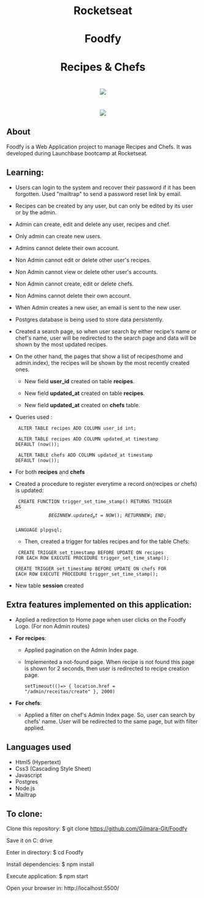 
<h1 align="center">Rocketseat</h1>

<h1 align="center"><b>Foodfy</b></h1>
<h1 align="center"><b>Recipes & Chefs</b></h1>

<h1 align="center">
    <img src="https://ik.imagekit.io/cnbmdh4b9w/ezgif.com-gif-maker__5__ratIA-q48.gif">
</h1>
<h1 align="center">
    <img src="https://ik.imagekit.io/cnbmdh4b9w/ezgif.com-gif-maker__6__BBc20Li-7s.gif">
</h1>

## About
Foodfy is a Web Application project to manage Recipes and Chefs. It was developed during Launchbase bootcamp at Rocketseat.

## Learning:
- Users can login to the system and recover their password if it has been forgotten. Used "mailtrap" to send a password reset link by email.
- Recipes can be created by any user, but can only be edited by its user or by the admin.
- Admin can create, edit and delete any user, recipes and chef.
- Only admin can create new users.
- Admins cannot delete their own account. 
- Non Admin cannot edit or delete other user's recipes.
- Non Admin cannot view or delete other user's accounts.
- Non Admin cannot create, edit or delete chefs.
- Non Admins cannot delete their own account.
- When Admin creates a new user, an email is sent to the new user.
- Postgres database is being used to store data persistently.
- Created a search page, so when user search by either recipe's name or chef's name, user will be redirected to the search page and data will be shown by the most updated recipes. 
- On the other hand, the pages that show a list of recipes(home and admin.index), the recipes will be shown by the most recently created ones. 

    - New field **user_id** created on table **recipes**.

    - New field **updated_at** created on table **recipes**.  
    - New field **updated_at** created on **chefs** table. 
- Queries used : 

    <prep><code> 
    ALTER TABLE recipes ADD COLUMN user_id int;
    </code><prep>

    <prep><code>
    ALTER TABLE recipes ADD COLUMN updated_at timestamp DEFAULT (now());
    </code></prep> 
        
    <prep><code> 
    ALTER TABLE chefs ADD COLUMN updated_at timestamp DEFAULT (now());
    </code></prep> 

- For both **recipes** and **chefs** 
- Created a procedure to register everytime a record on(recipes or chefs) is updated:

    <prep><code> 
    CREATE FUNCTION  trigger_set_time_stamp()
    RETURNS TRIGGER AS
    $$
    BEGIN
    NEW.updated_at = NOW();
    RETURN NEW;
    END;
    $$ LANGUAGE plpgsql;
    </code></prep> 

    - Then, created a trigger for tables recipes and for the table Chefs: 
       
    <prep><code> CREATE TRIGGER set_timestamp
    BEFORE UPDATE ON recipes
    FOR EACH ROW
    EXECUTE PROCEDURE trigger_set_time_stamp();
    </code></prep>

    <prep><code>CREATE TRIGGER set_timestamp
    BEFORE UPDATE ON chefs
    FOR EACH ROW
    EXECUTE PROCEDURE trigger_set_time_stamp();
    </code></prep> 

 - New table **session** created

## Extra features implemented on this application:
- Applied a redirection to Home page when user clicks on the Foodfy Logo. (For non Admin routes)
- **For recipes**: 
    - Applied pagination on the Admin Index page.
     - Implemented a not-found page. When recipe is not found this page is shown for 2 seconds, then user is redirected to recipe creation page.
        
        <prep><code>setTimeout(()=> { location.href = "/admin/receitas/create" }, 2000)
        </code></prep>

- **For chefs**:
    - Applied a filter on chef's Admin Index page. So, user can search by chefs' name. User will be redirected to the same page, but with filter applied. 

## Languages used
- Html5 (Hypertext)
- Css3 (Cascading Style Sheet)
- Javascript
- Postgres
- Node.js
- Mailtrap


## To clone: 
Clone this repository: $ git clone https://github.com/Gilmara-Git/Foodfy

Save it on C: drive

Enter in directory: $ cd Foodfy

Install dependencies: $ npm install

Execute application: $ npm start

Open your browser in: http://localhost:5500/

